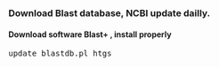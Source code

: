 ### Download Blast database, NCBI update dailly.
#### Download software Blast+ , install properly 

<pre>update_blastdb.pl htgs</pre>
